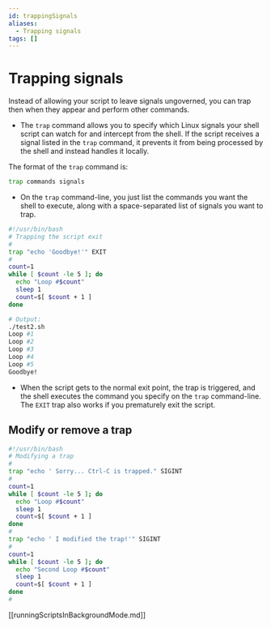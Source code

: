 ```yaml
---
id: trappingSignals
aliases:
  - Trapping signals
tags: []
---
```


# Trapping signals

Instead of allowing your script to leave signals ungoverned, you can trap then
when they appear and perform other commands.

- The `trap` command allows you to specify which Linux signals your shell script
  can watch for and intercept from the shell. If the script receives a signal
  listed in the `trap` command, it prevents it from being processed by the shell
  and instead handles it locally.

The format of the `trap` command is:

```bash
trap commands signals
```

- On the `trap` command-line, you just list the commands you want the shell to
  execute, along with a space-separated list of signals you want to trap.

```bash
#!/usr/bin/bash
# Trapping the script exit
#
trap "echo 'Goodbye!'" EXIT
#
count=1
while [ $count -le 5 ]; do
  echo "Loop #$count"
  sleep 1
  count=$[ $count + 1 ]
done
```

```bash
# Output:
./test2.sh
Loop #1
Loop #2
Loop #3
Loop #4
Loop #5
Goodbye!
```

- When the script gets to the normal exit point, the trap is triggered, and the
  shell executes the command you specify on the `trap` command-line. The `EXIT`
  trap also works if you prematurely exit the script.

## Modify or remove a trap

```bash
#!/usr/bin/bash
# Modifying a trap
#
trap "echo ' Sorry... Ctrl-C is trapped." SIGINT
#
count=1
while [ $count -le 5 ]; do
  echo "Loop #$count"
  sleep 1
  count=$[ $count + 1 ]
done
#
trap "echo ' I modified the trap!'" SIGINT
#
count=1
while [ $count -le 5 ]; do
  echo "Second Loop #$count"
  sleep 1
  count=$[ $count + 1 ]
done
#
```

[[runningScriptsInBackgroundMode.md]]
